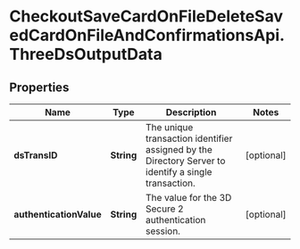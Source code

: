 # CheckoutSaveCardOnFileDeleteSavedCardOnFileAndConfirmationsApi.ThreeDsOutputData

## Properties

Name | Type | Description | Notes
------------ | ------------- | ------------- | -------------
**dsTransID** | **String** | The unique transaction identifier assigned by the Directory Server to identify a single transaction. | [optional] 
**authenticationValue** | **String** | The value for the 3D Secure 2 authentication session. | [optional] 


